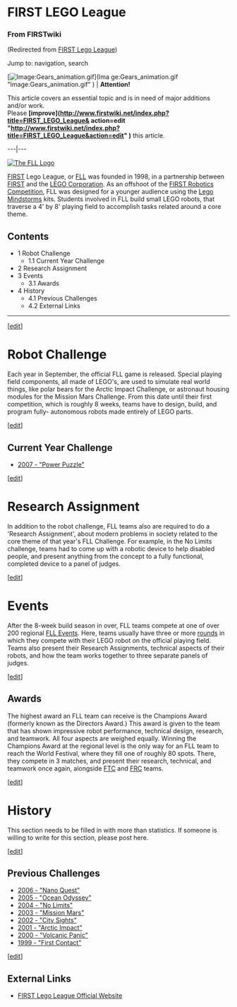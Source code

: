 # FIRST LEGO League

### From FIRSTwiki

(Redirected from [FIRST Lego
League](/index.php?title=FIRST_Lego_League&redirect=no "FIRST Lego League" ))

Jump to: navigation, search

[![Image:Gears_animation.gif](/media/1/14/Gears_animation.gif)](Ima
ge:Gears_animation.gif "Image:Gears_animation.gif" ) |  **Attention!**  

This article covers an essential topic and is in need of major additions
and/or work.  
Please **[improve](http://www.firstwiki.net/index.php?title=FIRST_LEGO_League&
action=edit
"http://www.firstwiki.net/index.php?title=FIRST_LEGO_League&action=edit" )**
this article.  
  
---|---  
  
[![The FLL Logo](/media/5/54/FLL_logo.gif)](Image:FLL_logo.gif "The
FLL Logo" )

[FIRST](FIRST "FIRST" ) Lego League, or [FLL](FLL "FLL"
) was founded in 1998, in a partnership between [FIRST](FIRST
"FIRST" ) and the [LEGO Corporation](LEGO_Corporation "LEGO
Corporation" ). As an offshoot of the [FIRST Robotics
Competition](FIRST_Robotics_Competition "FIRST Robotics
Competition" ), FLL was designed for a younger audience using the [Lego
Mindstorms](Lego_Mindstorms "Lego Mindstorms" ) kits. Students
involved in FLL build small LEGO robots, that traverse a 4' by 8' playing
field to accomplish tasks related around a core theme.

## Contents

  * 1 Robot Challenge
    * 1.1 Current Year Challenge
  * 2 Research Assignment
  * 3 Events
    * 3.1 Awards
  * 4 History
    * 4.1 Previous Challenges
    * 4.2 External Links  
---  
  
[[edit](/index.php?title=FIRST_LEGO_League&action=edit&section=1 "Edit
section: Robot Challenge" )]

#  Robot Challenge

Each year in September, the official FLL game is released. Special playing
field components, all made of LEGO's, are used to simulate real world things,
like polar bears for the Arctic Impact Challenge, or astronaut housing modules
for the Mission Mars Challenge. From this date until their first competition,
which is roughly 8 weeks, teams have to design, build, and program fully-
autonomous robots made entirely of LEGO parts.

[[edit](/index.php?title=FIRST_LEGO_League&action=edit&section=2 "Edit
section: Current Year Challenge" )]

##  Current Year Challenge

  * [2007 - "Power Puzzle"](FLL_Challenge_2007 "FLL Challenge 2007" )

[[edit](/index.php?title=FIRST_LEGO_League&action=edit&section=3 "Edit
section: Research Assignment" )]

#  Research Assignment

In addition to the robot challenge, FLL teams also are required to do a
'Research Assignment', about modern problems in society related to the core
theme of that year's FLL Challenge. For example, in the No Limits challenge,
teams had to come up with a robotic device to help disabled people, and
present anything from the concept to a fully functional, completed device to a
panel of judges.

[[edit](/index.php?title=FIRST_LEGO_League&action=edit&section=4 "Edit
section: Events" )]

#  Events

After the 8-week build season in over, FLL teams compete at one of over 200
regional [FLL Events](Category:FLL_Events "Category:FLL Events" ).
Here, teams usually have three or more [rounds](Round "Round" ) in
which they compete with their LEGO robot on the official playing field. Teams
also present their Research Assignments, technical aspects of their robots,
and how the team works together to three separate panels of judges.

[[edit](/index.php?title=FIRST_LEGO_League&action=edit&section=5 "Edit
section: Awards" )]

##  Awards

The highest award an FLL team can receive is the Champions Award (formerly
known as the Directors Award.) This award is given to the team that has shown
impressive robot performance, technical design, research, and teamwork. All
four aspects are weighed equally. Winning the Champions Award at the regional
level is the only way for an FLL team to reach the World Festival, where they
fill one of roughly 80 spots. There, they compete in 3 matches, and present
their research, technical, and teamwork once again, alongside
[FTC](FTC "FTC" ) and [FRC](FRC "FRC" ) teams.

[[edit](/index.php?title=FIRST_LEGO_League&action=edit&section=6 "Edit
section: History" )]

#  History

This section needs to be filled in with more than statistics. If someone is
willing to write for this section, please post here.

[[edit](/index.php?title=FIRST_LEGO_League&action=edit&section=7 "Edit
section: Previous Challenges" )]

##  Previous Challenges

  * [2006 - "Nano Quest"](FLL_Challenge_2006 "FLL Challenge 2006" )
  * [2005 - "Ocean Odyssey"](FLL_Challenge_2005 "FLL Challenge 2005" )
  * [2004 - "No Limits"](FLL_Challenge_2004 "FLL Challenge 2004" )
  * [2003 - "Mission Mars"](FLL_Challenge_2003 "FLL Challenge 2003" )
  * [2002 - "City Sights"](FLL_Challenge_2002 "FLL Challenge 2002" )
  * [2001 - "Arctic Impact"](FLL_Challenge_2001 "FLL Challenge 2001" )
  * [2000 - "Volcanic Panic"](FLL_Challenge_2000 "FLL Challenge 2000" )
  * [1999 - "First Contact"](FLL_Challenge_1999 "FLL Challenge 1999" )

  

[[edit](/index.php?title=FIRST_LEGO_League&action=edit&section=8 "Edit
section: External Links" )]

##  External Links

  * [FIRST Lego League Official Website](http://www.firstlegoleague.org/ "http://www.firstlegoleague.org/" )

